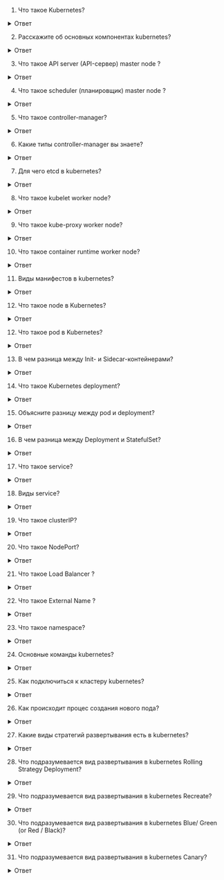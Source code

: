 1. Что такое Kubernetes?
<details>
  <summary>Ответ</summary>
Kubernetes (также известный как K8s или «kube») – система, управляющая контейнерами* (контейнеризированными приложениями), где контейнер объясняется как «легковесная» виртуальная машина. Чтобы создать приложение, необходимо создать множество контейнеров, а затем использовать Kubernetes для управления этими контейнерами.
</details>

2. Расскажите об основных компонентах kubernetes?
<details>
  <summary>Ответ</summary>
На мастер-узле, также известном как Control Plane (иногда его переводят как «управляющий слой» — прим. перев.), выполняется большинство важных задач по управлению и администрированию кластера. 

Он включает в себя четыре основных компонента:

- API server (API-сервер);
  
- scheduler (планировщик);
  
- controller manager (менеджер контроллеров);

- etcd.
 
Мы уже рассмотрели, что такое мастер-узел. Но настоящая работа происходит именно на рабочих узлах. А всё потому, что на каждом узле есть компоненты, отвечающие за его бесперебойное функционирование

Они включают в себя:

kubelet;
  
kube-proxy;
  
container runtime.
</details>

3. Что такое API server (API-сервер) master node ? 
<details>
  <summary>Ответ</summary>
Для любых манипуляций с кластером приходится обращаться к API-серверу с помощью Kubernetes API. Используете kubectl, REST или любую из клиентских библиотек Kubernetes? Все они завязаны на API Kubernetes'а и взаимодействуют с API-сервером.

Примечательная особенность API-сервера состоит в том, что он умеет масштабироваться по горизонтали. Другими словами, при резком увеличении количества поступающих запросов API-сервер может создавать «клоны» или реплики самого себя, чтобы справиться с нагрузкой.
</details>

4. Что такое scheduler (планировщик) master node ?
<details>
  <summary>Ответ</summary>
Каждому Pod’у требуются определенные ресурсы: память, CPU, железо… в общем, стандартный набор. Планировщик должен решить, какой узел соответствует требованиям Pod’а. Поэтому планировщик выполняет два действия:

Подбирает узлы-кандидаты для Pod’а;

Останавливает свой выбор на одном из них.
</details>

5. Что такое controller-manager?
<details>
  <summary>Ответ</summary>
На самом деле контроллер — это просто бесконечный цикл, который постоянно следит за неким ресурсом в кластере (например, за Pod’ом). Если что-то идет не так, он исправляет возникшую проблему.
</details>

6. Какие типы controller-manager вы знаете?
<details>
  <summary>Ответ</summary>
endpoints controller - заполняет объект конечных точек (Endpoints), то есть связывает сервисы (Services) и поды (Pods)

service accounts controller и token controller -  создают стандартные учетные записи и токены доступа API для новых пространств имен.

replication controller - поддерживает правильное количество подов для каждого объекта контроллера репликации в системе

</details>

7. Для чего etcd в kubernetes?
<details>
  <summary>Ответ</summary>
Etcd — это личный журнал Kubernetes. Скажите, зачем люди ведут личные дневники и журналы? Все просто: чтобы сохранить в памяти мимолетные моменты (увы, мозг не способен хранить все события каждого дня нашей жизни).

То же самое и с Kubernetes. Всё, что происходит в кластере, должно быть записано и сохранено. Вообще всё! И тут на сцену выходит etcd. Эта база данных типа ключ-значение выступает резервным хранилищем для Kubernetes.
</details>

8. Что такое kubelet worker node?
<details>
  <summary>Ответ</summary>
kubelet — это агент, который следит за тем, чтобы на узле всё работало должным образом. Подобная работа подразумевает ряд задач.

Первая — взаимодействие с мастер-узлом. Обычно мастер-узел отправляет задачу в форме манифеста или спецификации (Podspec). Манифест определяет, какие работы необходимо провести и какие Pod’ы нужно создать. 

Вторая — взаимодействие с исполняемой средой контейнера (container runtime) на узле. Исполняемая среда скачивает нужные образы, после чего вступает в действие kubelet, мониторя Pod’ы, созданные с использованием этих образов.

Третья — проверки (probes) состояния Pod’ов. Кто отвечает за них? Конечно же, kubelet! Потому что следить за здоровьем Pod’а — его обязанность!
</details>

9. Что такое kube-proxy worker node?
<details>
  <summary>Ответ</summary>
Следующий неотъемлемый элемент — работа с сетью, и kube-proxy готов позаботиться об этом. Он работает как балансировщик нагрузки, распределяя трафик между Pod’ами, а также следит за соблюдением сетевых правил. Можно сказать, что kube-proxy полностью отвечает за коммуникации внутри кластера.
</details>

10. Что такое container runtime worker node?
<details>
  <summary>Ответ</summary>
Необходим для скачивания нужных образов
</details>

11. Виды манифестов в kubernetes? 
<details>
  <summary>Ответ</summary>
- pod

- deployment

- service

- ingress

- persistent volumes

- persistent volumes claim 
</details>

12. Что такое node в Kubernetes?
<details>
  <summary>Ответ</summary>
 Это физические или виртуальные машины, на которых развертываются и запускаются контейнеры с приложениями. Совокупность нод образует кластер Kubernetes. Nodes бывают двух типов: Master (мастер-нода) — узел, управляющий всем кластером.
</details>


12. Что такое pod в Kubernetes?
<details>
  <summary>Ответ</summary>
Поды — это группы контейнеров, которые совместно используют ресурсы хранения и сетевые ресурсы одного узла. Они создаются с помощью сервера API и размещаются с помощью контроллера.
</details>

13. В чем разница между Init- и Sidecar-контейнерами?
<details>
  <summary>Ответ</summary>
Sidecar-контейнер — это контейнер, который должен быть запущен рядом с основным контейнером внутри пода. Этот паттерн нужен для расширения и улучшения функциональности основного приложения без внесения в него изменений. Представьте, что у вас есть под с одним контейнером, который очень хорошо работает, и вы бы хотели добавить какой-то функционал к этому контейнеру, не внося в него изменений. 

Init-контейнеры -- это специальные контейнеры, которые запускаются при инициализации пода до запуска основных контейнеров. Init-контейнеры подготавливают окружение для работы (выполнение миграций, проверки, склонировать Git-репозиторий, дождаться СУБД или другой сервис, создание конфигов, установка прав на файлы) и могут содержать в себе утилиты, которые не обязательны или не желательны в основном контейнере.

В целом, init-контейнеры работают как обычные контейнеры, за исключением следующих пунктов:

они всегда выполняются до завершения;

каждый init-контейнер должен успешно завершиться, чтобы запустился следующий.

Если init-контейнер завершается с ошибкой, то Kubernetes перезапускает весь под целиком (если, конечно, restartPolicy это позволяет).

</details>


14. Что такое Kubernetes deployment?
<details>
  <summary>Ответ</summary>
Deployment — это объект Kubernetes, представляющий работающее приложение в кластере. При создании объекта Deployment вы можете указать в его поле spec , что хотите иметь три реплики приложения. 
</details>

15. Объясните разницу между pod и deployment?
<details>
  <summary>Ответ</summary>
При создании одного или нескольких контейнеров через pod контейнеры будут в единичном формате а при создании контенеров через deployment есть возможность указать количество репликаций и кубернетис будет удерживать это количество реплик и следить за ними.
</details>

16. В чем разница между Deployment и StatefulSet?
<details>
  <summary>Ответ</summary>

Объект Deployment очень хорош для работы с приложениями, не сохраняющими состояние, а StatefulSets – с сохраняющими. Если вы планируете развертывать приложения, сохраняющие состояние, например, MySQL и Oracle, следует воспользоваться контроллером StatefulSets, а не объектом Deployment.

Контроллер StatefulSets предоставляет возможность пронумеровать все поды по порядку, начиная с нуля. Поэтому при работе с приложениями, сохраняющими состояние, легко обустроить архитектуру, в которой один под является ведущим, а остальные – его репликами.  При этом можно добиться что бы запрос на запись переадресовывался только на первый (ведущий) под, а запрос на считывание переадресовывался на три пода. При этом записанные данные будут синхронизироваться с другими подами. 

Если один из подов погибнет, то заново создается одноименный ему новый под. Эта возможность очень полезна и не нарушает цепочку кластеров с приложениями, сохраняющими состояние. Если же вы масштабируетесь вниз, то избыточные поды удаляются в обратном порядке. 

Резюмируя, обозначим, что StatefulSets обеспечивают следующие преимущества по сравнению с объектами Deployment:

Порядковые номера для каждого из подов.

Первый под может выступать в качестве ведущего, благодаря чему хорошо подходит для подготовки конфигурации с реплицируемой базой данных – такая конфигурация позволяет обрабатывать как чтение, так и запись.

Другие поды действуют в качестве реплик.

Новые поды будут создаваться лишь в случае, если более ранний под сейчас действует, причем, данные более раннего пода клонируются.

Поды удаляются в порядке, обратном тому, в котором создавались
</details>

17. Что такое service?
<details>
  <summary>Ответ</summary>
 Сервис – это абстракция, определяющая набор подов и политику доступа к ним. При создании сервиса будут созданы DNS записи по которым можно будет обращаться с любого Pod -а приложения текущего namespace.
</details>

18. Виды service?
<details>
  <summary>Ответ</summary>
- Cluster IP

- Node Port

- Load Balancer

- External Name 
</details>

19. Что такое clusterIP?
<details>
  <summary>Ответ</summary>
 ClusterIP: Предоставляет Службу на внутреннем IP-адресе кластера. Выбор этого значения делает службу доступной только внутри кластера. Это значение по умолчанию, которое используется, если вы явно не указываете a typeдля службы
</details>

20. Что такое NodePort?
<details>
  <summary>Ответ</summary>
Открытие порта пода для доступа вне кластера.

По умолчанию дается рандомно от 30000-32767

Можно указать в этом диапозоне самому.
</details>

21. Что такое Load Balancer ?
<details>
  <summary>Ответ</summary>
Предоставляет доступ к Службе извне с помощью балансировщика нагрузки облачного провайдера.
</details>

22. Что такое External Name ?
<details>
  <summary>Ответ</summary>
Сопоставляет службу с содержимым поля externalName(например, foo.bar.example.com), возвращая CNAMEзапись с ее значением. Никакого проксирования не настроено.
</details>

23. Что такое namespace?
<details>
  <summary>Ответ</summary>
  Namespace предоставляют механизм изоляции групп ресурсов в пределах одного кластера. Имена ресурсов должны быть уникальными в пространстве имен, но не между пространствами имен. 
</details>

24. Основные команды kubernetes? 
<details>
  <summary>Ответ</summary>
- kubectl apply -f (service, deployment, namespase, ingress, pvc, pv и т.д.) - 	Внести изменения в конфигурацию ресурса из файла или потока stdin

- kubectl get (service, deployment, namespase, ingress, pvc, pv и т.д.) - Вывести один или несколько ресурсов.

- kubectl autoscale - Автоматически промасштабировать набор подов, управляемых контроллером репликации.

- kubectl cluster-info - Показать информацию о главном узле и сервисах в кластере.

- kubectl delete - Удалить ресурсы из файла, потока stdin, либо с помощью селекторов меток, имен, селекторов ресурсов или ресурсов.

- kubectl exec - Выполнить команду в контейнере пода.

- kubectl describe - Показать подробное состояние одного или нескольких ресурсов.

- kubectl logs - Вывести логи контейнера в поде.

</details>

25. Как подключиться к кластеру kubernetes?
<details>
  <summary>Ответ</summary>

Для того, чтобы выполнять команды от текущего пользователя нужно скопировать конфиг администратора кластера.

Создайте каталог в home директории текущего пользователя:

HOME/.kube

Скопируйте конфиг администратора кластера:

/etc/kubernetes/admin.conf $HOME/.kube/config

Выставите права:

HOME/.kube/config

Также этот конфиг можно скопировать напрямую на хост, с которого вы хотите управлять кластером k8s.

</details>

26. Как происходит процес создания нового пода?
<details>
  <summary>Ответ</summary>
При создании нового pod-а – процесс выглядит так:

kubectl шлёт запрос к API-серверу

API-сервер валидирует его, и передаёт в etcd

etcd сообщает обратно API-серверу, что запрос принят и сохранён

API-сервер обращается к kube-scheduler

kube-scheduler определяет ноду(ы), на которой будет создан pod, и возвращает информацию обратно API-серверу

API-сервер отправляет эти данные в etcd

etcd сообщает обратно API-серверу, что запрос принят и сохранён

API-сервер обращается к kubelet на соответствующей ноде(ам)

kubelet обращается к Docker демону (или другому container runtime) через его API через сокет Docker-демона на ноде с задачей запустить контейнер

kubelet отправляет статус pod-а API-серверу

API-сервер обновляет данные в etcd
</details>

27. Какие виды стратегий развертывания есть в kubernetes?
<details>
  <summary>Ответ</summary>
Rolling Strategy Deployment

Recreate

Blue/ Green (or Red / Black) deployments

Canary
</details>

28. Что подразумевается вид развертывания в kubernetes Rolling Strategy Deployment?
<details>
  <summary>Ответ</summary>

Rolling (постепенный, «накатываемый» деплой)

Это стандартная стратегия развертывания в Kubernetes. Она постепенно, один за другим, заменяет pod'ы со старой версией приложения на pod'ы с новой версией — без простоя кластера.

Kubernetes дожидается готовности новых pod'ов к работе (проверяя их с помощью readiness-тестов), прежде чем приступить к сворачиванию старых. Если возникает проблема, подобное накатываемое обновление можно прервать, не останавливая всего кластера.
</details>

29. Что подразумевается вид развертывания в kubernetes Recreate?

<details>
  <summary>Ответ</summary>
Recreate

В этом простейшем типе развертывания старые pod'ы убиваются все разом и заменяются новыми

</details>

30. Что подразумевается вид развертывания в kubernetes Blue/ Green (or Red / Black)?
<details>
  <summary>Ответ</summary>
Blue/ Green (or Red / Black) deployments

Стратегия сине-зеленого развертывания (иногда ее ещё называют red/black, т.е. красно-чёрной) предусматривает одновременное развертывание старой (зеленой) и новой (синей) версий приложения. После размещения обеих версий обычные пользователи получают доступ к зеленой, в то время как синяя доступна для QA-команды для автоматизации тестов через отдельный сервис или прямой проброс портов

После того, как синяя (новая) версия была протестирована и был одобрен ее релиз, сервис переключается на неё, а зеленая (старая) сворачивается
</details>

31. Что подразумевается вид развертывания в kubernetes Canary?
<details>
  <summary>Ответ</summary>
Canary

Канареечные выкаты похожи на сине-зеленые, но лучше управляются и используют прогрессивный поэтапный подход. К этому типу относятся несколько различных стратегий, включая «скрытые» запуски и А/В-тестирование.

Эта стратегия применяется, когда необходимо испытать некую новую функциональность, как правило, в бэкенде приложения. Суть подхода в том, чтобы создать два практически одинаковых сервера: один обслуживает почти всех пользователей, а другой, с новыми функциями, обслуживает лишь небольшую подгруппу пользователей, после чего результаты их работы сравниваются. Если все проходит без ошибок, новая версия постепенно выкатывается на всю инфраструктуру.

Хотя данную стратегию можно реализовать исключительно средствами Kubernetes, заменяя старые pod'ы на новые, гораздо удобнее и проще использовать service mesh вроде Istio.

Например, у вас может быть два различных манифеста в Git: обычный с тегом 0.1.0 и «канареечный» с тегом 0.2.0. Изменяя веса в манифесте виртуального шлюза Istio, можно управлять распределением трафика между этими двумя deployment'ами
</details>